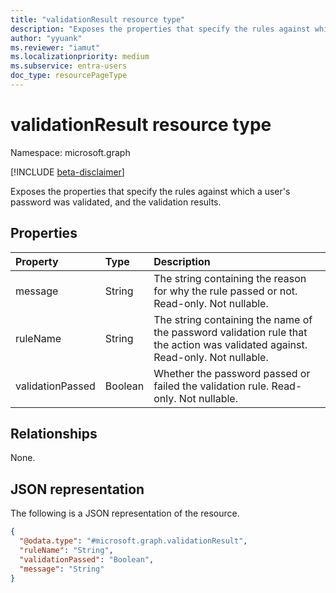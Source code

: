 ```yaml
---
title: "validationResult resource type"
description: "Exposes the properties that specify the rules against which a user's password was validated, and the validation results."
author: "yyuank"
ms.reviewer: "iamut"
ms.localizationpriority: medium
ms.subservice: entra-users
doc_type: resourcePageType
---
```


# validationResult resource type

Namespace: microsoft.graph

[!INCLUDE [beta-disclaimer](../../includes/beta-disclaimer.md)]

Exposes the properties that specify the rules against which a user's password was validated, and the validation results.

## Properties
|Property|Type|Description|
|:---|:---|:---|
|message|String| The string containing the reason for why the rule passed or not. Read-only. Not nullable.|
|ruleName|String| The string containing the name of the password validation rule that the action was validated against. Read-only. Not nullable.|
|validationPassed|Boolean| Whether the password passed or failed the validation rule. Read-only. Not nullable.|

## Relationships
None.

## JSON representation
The following is a JSON representation of the resource.
<!-- {
  "blockType": "resource",
  "@odata.type": "microsoft.graph.validationResult"
}
-->
``` json
{
  "@odata.type": "#microsoft.graph.validationResult",
  "ruleName": "String",
  "validationPassed": "Boolean",
  "message": "String"
}
```

